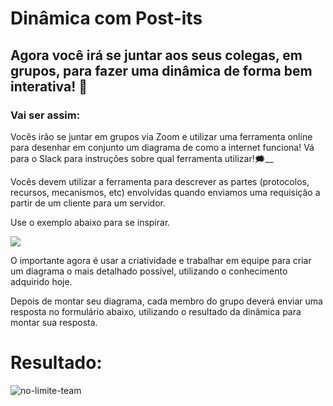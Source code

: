 # Dinâmica com Post-its

## Agora você irá se juntar aos seus colegas, em grupos, para fazer uma dinâmica de forma bem interativa! 🎎

### Vai ser assim:

Vocês irão se juntar em grupos via Zoom e utilizar uma ferramenta online para desenhar em conjunto um diagrama de como a internet funciona! Vá para o Slack para instruções sobre qual ferramenta utilizar!🗯__

Vocês devem utilizar a ferramenta para descrever as partes (protocolos, recursos, mecanismos, etc) envolvidas quando enviamos uma requisição a partir de um cliente para um servidor.

Use o exemplo abaixo para se inspirar. 

![](https://assets.app.betrybe.com/fundamentals/internet/images/post-it-internet-707300d0d09adfbd48b974bffedf442e.jpeg)

O importante agora é usar a criatividade e trabalhar em equipe para criar um diagrama o mais detalhado possível, utilizando o conhecimento adquirido hoje.

Depois de montar seu diagrama, cada membro do grupo deverá enviar uma resposta no formulário abaixo, utilizando o resultado da dinâmica para montar sua resposta.

# Resultado:

![no-limite-team](https://user-images.githubusercontent.com/88868473/167032932-0b813799-bd5a-4044-9582-01eec65ca6da.jpg)
